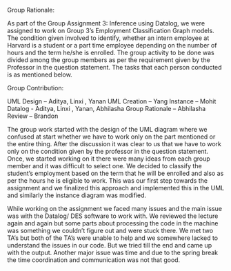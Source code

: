 Group Rationale:

As part of the Group Assignment 3: 
Inference using Datalog, we were assigned to work on Group 3’s Employment Classification Graph models. The condition given involved to identify, whether an intern employee at Harvard is a student or a part time employee depending on the number of hours and the term he/she is enrolled. The group activity to be done was divided among the group members as per the requirement given by the Professor in the question statement. The tasks that each person conducted is as mentioned below.

Group Contribution:

UML Design – Aditya, Linxi , Yanan
UML Creation – Yang
Instance – Mohit
Datalog - Aditya, Linxi , Yanan, Abhilasha
Group Rationale – Abhilasha
Review – Brandon


The group work started with the design of the UML diagram where we confused at start whether we have to work only on the part mentioned or the entire thing. After the discussion it was clear to us that we have to work only on the condition given by the professor in the question statement. Once, we started working on it there were many ideas from each group member and it was difficult to select one. We decided to classify the student’s employment based on the term that he will be enrolled and also as per the hours he is eligible to work. This was our first step towards the assignment and we finalized this approach and implemented this in the UML and similarly the instance diagram was modified.

While working on the assignment we faced many issues and the main issue was with the Datalog/ DES software to work with. We reviewed the lecture again and again but some parts about processing the code in the machine was something we couldn’t figure out and were stuck there. We met two TA’s but both of the TA’s were unable to help and we somewhere lacked to understand the issues in our code. But we tried till the end and came up with the output. Another major issue was time and due to the spring break the time coordination and communication was not that good.


